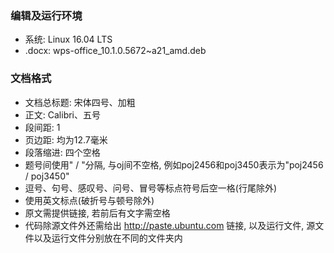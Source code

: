 ### 编辑及运行环境
* 系统: Linux 16.04 LTS
* .docx: wps-office_10.1.0.5672~a21_amd.deb
### 文档格式
* 文档总标题: 宋体四号、加粗
* 正文: Calibri、五号
* 段间距: 1
* 页边距: 均为12.7毫米
* 段落缩进: 四个空格
* 题号间使用" / "分隔, 与oj间不空格, 例如poj2456和poj3450表示为"poj2456 / poj3450"
* 逗号、句号、感叹号、问号、冒号等标点符号后空一格(行尾除外)
* 使用英文标点(破折号与顿号除外)
* 原文需提供链接, 若前后有文字需空格
* 代码除源文件外还需给出 http://paste.ubuntu.com 链接, 以及运行文件, 源文件以及运行文件分别放在不同的文件夹内
